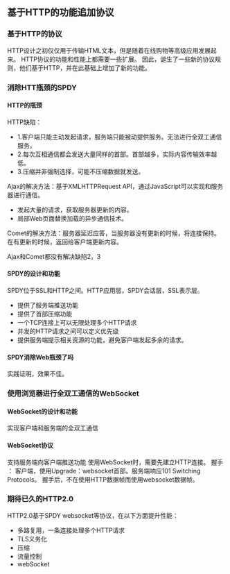 ## 基于HTTP的功能追加协议
### 基于HTTP的协议
HTTP设计之初仅仅用于传输HTML文本，但是随着在线购物等高级应用发展起来。
HTTP协议的功能和性能上都需要一些扩展。
因此，诞生了一些新的协议规则，他们基于HTTP，并在此基础上增加了新的功能。

### 消除HTT瓶颈的SPDY
#### HTTP的瓶颈
HTTP缺陷：

- 1.客户端只能主动发起请求，服务端只能被动提供服务。无法进行全双工通信服务。
- 2.每次互相通信都会发送大量同样的首部。首部越多，实际内容传输效率越低。
- 3.压缩并非强制选择，可能不压缩数据就发送。

Ajax的解决方法：基于XMLHTTPRequest API，通过JavaScript可以实现和服务器进行通信。
- 发起大量的请求，获取服务器更新的内容。
- 局部Web页面替换加载的异步通信技术。

Comet的解决方法：服务器延迟应答，当服务器没有更新的时候，将连接保持。在有更新的时候，返回给客户端更新内容。

Ajax和Comet都没有解决缺陷2，3
#### SPDY的设计和功能
SPDY位于SSL和HTTP之间。HTTP应用层，SPDY会话层，SSL表示层。

- 提供了服务端推送功能
- 提供了首部压缩功能
- 一个TCP连接上可以无限处理多个HTTP请求
- 并发的HTTP请求之间可以定义优先级
- 提供服务端提示相关资源的功能，避免客户端发起多余的请求。

#### SPDY消除Web瓶颈了吗
实践证明，效果不佳。

### 使用浏览器进行全双工通信的WebSocket
#### WebSocket的设计和功能
实现客户端和服务端的全双工通信
#### WebSocket协议
支持服务端向客户端推送功能
使用WebSocket时，需要先建立HTTP连接。
握手 ： 客户端，使用Upgrade：websocket首部。服务端响应101 Switching Protocols。
握手后，不在使用HTTP数据帧而使用websocket数据帧。

### 期待已久的HTTP2.0
HTTP2.0基于SPDY websocket等协议，在以下方面提升性能：

- 多路复用，一条连接处理多个HTTP请求
- TLS义务化
- 压缩
- 流量控制
- webSocket








